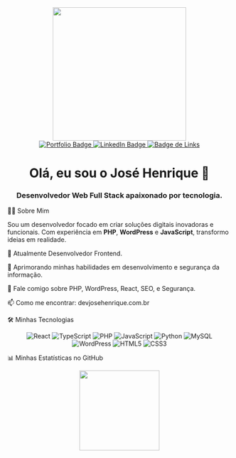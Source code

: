 <div id="header" align="center">
<img src="https://raw.githubusercontent.com/MicaelliMedeiros/micaellimedeiros/master/image/computer-illustration.png" width="300px"/>
</div>

<div id="badges" align="center">
<a href="https://devjosehenrique.com.br" target="_blank">
<img src="https://img.shields.io/badge/Portfólio-000?style=for-the-badge&logo=ko-fi&logoColor=white" alt="Portfolio Badge"/>
</a>
<a href="https://www.linkedin.com/in/josehenriqu3/" target="_blank">
<img src="https://img.shields.io/badge/LinkedIn-0077B5?style=for-the-badge&logo=linkedin&logoColor=white" alt="LinkedIn Badge"/>
</a>
<a href="https://links.devjosehenrique.com.br" target="_blank">
<img src="https://img.shields.io/badge/Links_Importantes-333?style=for-the-badge&logo=linktree&logoColor=white" alt="Badge de Links"/>
</a>
</div>

<h1 align="center">
Olá, eu sou o José Henrique 👋
</h1>
<h3 align="center">
Desenvolvedor Web Full Stack apaixonado por tecnologia.
</h3>

:man_technologist: Sobre Mim
<p>
Sou um desenvolvedor focado em criar soluções digitais inovadoras e funcionais. Com experiência em <strong>PHP</strong>, <strong>WordPress</strong> e <strong>JavaScript</strong>, transformo ideias em realidade.
</p>

🔭 Atualmente Desenvolvedor Frontend.

🌱 Aprimorando minhas habilidades em desenvolvimento e segurança da informação.

💬 Fale comigo sobre PHP, WordPress, React, SEO, e Segurança.

📫 Como me encontrar: devjosehenrique.com.br

🛠️ Minhas Tecnologias
<p align="center">
<img src="img.shields.io/badge/React-21759B?style=for-the-badge&logo=wordpress&logoColor=white" alt="React">
<img src="https://img.shields.io/badge/TypeScript-3178C6?style=for-the-badge&logo=typescript&logoColor=white" alt="TypeScript">
<img src="https://img.shields.io/badge/PHP-777BB4?style=for-the-badge&logo=php&logoColor=white" alt="PHP">
<img src="https://img.shields.io/badge/JavaScript-F7DF1E?style=for-the-badge&logo=javascript&logoColor=black" alt="JavaScript">
<img src="https://img.shields.io/badge/Python-3178C6?style=for-the-badge&logo=typescript&logoColor=white" alt="Python">
<img src="https://img.shields.io/badge/MySQL-4479A1?style=for-the-badge&logo=mysql&logoColor=white" alt="MySQL">
<img src="https://img.shields.io/badge/WordPress-21759B?style=for-the-badge&logo=wordpress&logoColor=white" alt="WordPress">
<img src="https://img.shields.io/badge/HTML5-E34F26?style=for-the-badge&logo=html5&logoColor=white" alt="HTML5">
<img src="https://img.shields.io/badge/CSS3-1572B6?style=for-the-badge&logo=css3&logoColor=white" alt="CSS3">
</p>

📊 Minhas Estatísticas no GitHub
<div align="center">
<img height="180em" src="https://github-readme-stats.vercel.app/api?username=dev-josehenrique&show_icons=true&theme=tokyonight&include_all_commits=true&count_private=true"/>
</div>
